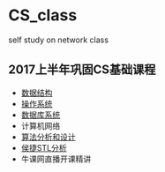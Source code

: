 # CS_class
self study on network class

## 2017上半年巩固CS基础课程

- [数据结构](http://www.cnblogs.com/ranjiewen/tag/%E4%B8%AD%E5%9B%BD%E5%A4%A7%E5%AD%A6MOOC-%E9%99%88%E8%B6%8A%E3%80%81%E4%BD%95%E9%92%A6%E9%93%AD-%E6%95%B0%E6%8D%AE%E7%BB%93%E6%9E%84-2017%E6%98%A5/)
- [操作系统](http://www.cnblogs.com/ranjiewen/tag/%E6%93%8D%E4%BD%9C%E7%B3%BB%E7%BB%9F/)
- [数据库系统](http://www.cnblogs.com/ranjiewen/category/801098.html)
- 计算机网络
- [算法分析和设计](http://www.cnblogs.com/ranjiewen/category/1006124.html)
- [侯捷STL分析](http://www.cnblogs.com/ranjiewen/tag/%E4%BE%AF%E6%8D%B7STL/)
- 牛课网直播开课精讲

